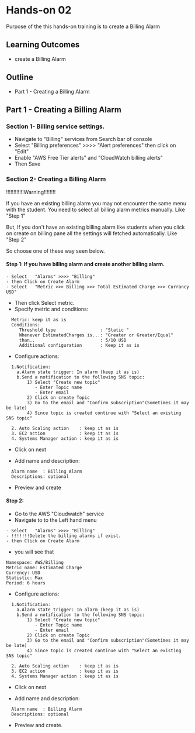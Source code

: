 # Hands-on 02 

Purpose of the this hands-on training is to create a Billing Alarm

## Learning Outcomes

- create a Billing Alarm

## Outline

- Part 1 - Creating a Billing Alarm

## Part 1 - Creating a Billing Alarm

### Section 1- Billing service settings.

- Navigate to "Billing" services from Search bar of console
-  Select "Billing preferences"  >>>>  "Alert preferences" then click on  "Edit"
- Enable "AWS Free Tier alerts" and "CloudWatch billing alerts"
- Then Save


### Section 2- Creating a Billing Alarm

!!!!!!!!!!!!Warning!!!!!!!!

If you have an existing billing alarm you may not encounter the same menu with the student. You need to select all billing alarm metrics manually. Like "Step 1"

But, If you don't have an existing billing alarm like students when you click on create on billing pane all the settings will fetched automatically. Like "Step 2"

So choose one of these way seen below. 

#### Step 1: If you have billing alarm and create another billing alarm. 

```
- Select   "Alarms" >>>> "Billing"
- then Click on Create Alarm
- Select   "Metric >>> Billing >>> Total Estimated Charge >>> Currancy USD"
``` 

- Then click Select metric.
- Specify metric and conditions:

``` 
  Metric: keep it as is
  Conditions: 
     Threshold type                 : "Static "
     Whenever EstimatedCharges is...: "Greater or Greater/Equal"
     than..                         : 5/10 USD 
     Additional configuration       : Keep it as is

``` 

- Configure actions: 
``` 
  1.Notification:
    a.Alarm state trigger: In alarm (keep it as is)
    b.Send a notification to the following SNS topic:
        1) Select "Create new topic"
           - Enter Topic name 
           - Enter email
        2) Click on create Topic
        3) Go to the email and "Confirm subscription"(Sometimes it may be late)
        4) Since topic is created continue with "Select an existing SNS topic"
             
  2. Auto Scaling action    : keep it as is
  3. EC2 action             : keep it as is
  4. Systems Manager action : keep it as is
``` 
- Click on next 

- Add name and description:
``` 
  Alarm name  : Billing Alarm
  Descriptions: optional
``` 
- Preview and create

#### Step 2:

- Go to the AWS "Cloudwatch" service
- Navigate to to the Left hand menu 

```
- Select   "Alarms" >>>> "Billing"
- !!!!!!!Delete the billing alarms if exist.
- then Click on Create Alarm
```   

- you will see that 

``` 
Namespace: AWS/Billing
Metric name: Estimated Charge
Currency: USD
Statistic: Max
Period: 6 hours
``` 

- Configure actions: 
``` 
  1.Notification:
    a.Alarm state trigger: In alarm (keep it as is)
    b.Send a notification to the following SNS topic:
        1) Select "Create new topic"
           - Enter Topic name 
           - Enter email
        2) Click on create Topic
        3) Go to the email and "Confirm subscription"(Sometimes it may be late)
        4) Since topic is created continue with "Select an existing SNS topic"
             
  2. Auto Scaling action    : keep it as is
  3. EC2 action             : keep it as is
  4. Systems Manager action : keep it as is
``` 
- Click on next 

- Add name and description:
``` 
  Alarm name  : Billing Alarm
  Descriptions: optional
``` 
- Preview and create.


